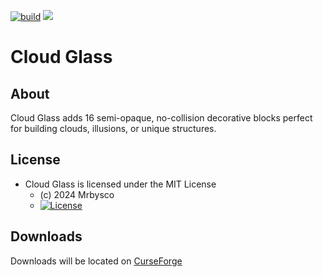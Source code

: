 [![build](https://github.com/Mrbysco/CloudGlass/actions/workflows/build.yml/badge.svg)](https://github.com/Mrbysco/CloudGlass/actions/workflows/build.yml) 
[![](http://cf.way2muchnoise.eu/versions/1157074.svg)](https://www.curseforge.com/minecraft/mc-mods/cloud-glass)

# Cloud Glass #

## About ##
Cloud Glass adds 16 semi-opaque, no-collision decorative blocks perfect for building clouds, illusions, or unique structures.

## License ##
* Cloud Glass is licensed under the MIT License
  - (c) 2024 Mrbysco
  - [![License](https://img.shields.io/badge/License-MIT-red.svg?style=flat)](http://opensource.org/licenses/MIT)

## Downloads ##
Downloads will be located on [CurseForge](https://www.curseforge.com/minecraft/mc-mods/cloud-glass)
